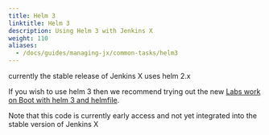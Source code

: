 ```yaml
---
title: Helm 3
linktitle: Helm 3
description: Using Helm 3 with Jenkins X 
weight: 110
aliases:
  - /docs/guides/managing-jx/common-tasks/helm3
---
```


currently the stable release of Jenkins X uses helm 2.x

If you wish to use helm 3 then we recommend trying out the new [Labs work on Boot with helm 3 and helmfile](/docs/labs/boot/).

Note that this code is currently early access and not yet integrated into the stable version of Jenkins X

